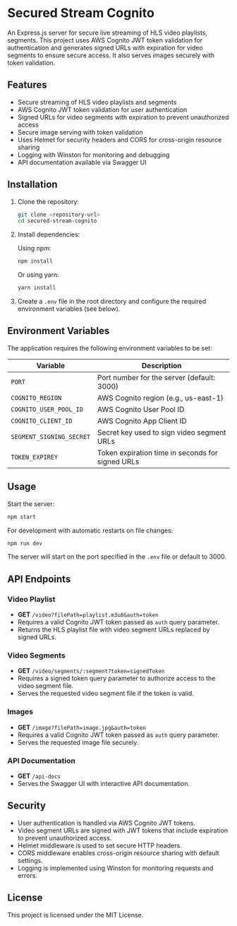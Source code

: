 # Secured Stream Cognito

An Express.js server for secure live streaming of HLS video playlists, segments. This project uses AWS Cognito JWT token validation for authentication and generates signed URLs with expiration for video segments to ensure secure access. It also serves images securely with token validation.

## Features

- Secure streaming of HLS video playlists and segments
- AWS Cognito JWT token validation for user authentication
- Signed URLs for video segments with expiration to prevent unauthorized access
- Secure image serving with token validation
- Uses Helmet for security headers and CORS for cross-origin resource sharing
- Logging with Winston for monitoring and debugging
- API documentation available via Swagger UI

## Installation

1. Clone the repository:

   ```bash
   git clone <repository-url>
   cd secured-stream-cognito
   ```

2. Install dependencies:

   Using npm:
   ```bash
   npm install
   ```

   Or using yarn:
   ```bash
   yarn install
   ```

3. Create a `.env` file in the root directory and configure the required environment variables (see below).

## Environment Variables

The application requires the following environment variables to be set:

| Variable                 | Description                                      |
|--------------------------|--------------------------------------------------|
| `PORT`                   | Port number for the server (default: 3000)       |
| `COGNITO_REGION`         | AWS Cognito region (e.g., us-east-1)             |
| `COGNITO_USER_POOL_ID`   | AWS Cognito User Pool ID                         |
| `COGNITO_CLIENT_ID`      | AWS Cognito App Client ID                        |
| `SEGMENT_SIGNING_SECRET` | Secret key used to sign video segment URLs       |
| `TOKEN_EXPIREY`           | Token expiration time in seconds for signed URLs |

## Usage

Start the server:

```bash
npm start
```

For development with automatic restarts on file changes:

```bash
npm run dev
```

The server will start on the port specified in the `.env` file or default to 3000.

## API Endpoints

### Video Playlist

- **GET** `/video?filePath=playlist.m3u8&auth=token`
- Requires a valid Cognito JWT token passed as `auth` query parameter.
- Returns the HLS playlist file with video segment URLs replaced by signed URLs.

### Video Segments

- **GET** `/video/segments/:segment?token=signedToken`
- Requires a signed token query parameter to authorize access to the video segment file.
- Serves the requested video segment file if the token is valid.

### Images

- **GET** `/image?filePath=image.jpg&auth=token`
- Requires a valid Cognito JWT token passed as `auth` query parameter.
- Serves the requested image file securely.

### API Documentation

- **GET** `/api-docs`
- Serves the Swagger UI with interactive API documentation.

## Security

- User authentication is handled via AWS Cognito JWT tokens.
- Video segment URLs are signed with JWT tokens that include expiration to prevent unauthorized access.
- Helmet middleware is used to set secure HTTP headers.
- CORS middleware enables cross-origin resource sharing with default settings.
- Logging is implemented using Winston for monitoring requests and errors.

## License

This project is licensed under the MIT License.
